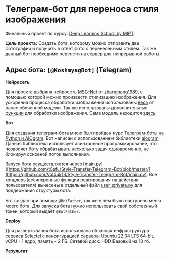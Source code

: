 # Телеграм-бот для переноса стиля изображения


Финальный проект по курсу: [Deep Learning School by MIPT](https://en.dlschool.org/).


**Цель проекта:** Создать бота, которому можно отправить две фотографии и получить в ответ фото с перенесенным стилем. Так же данный бот необходимо перенсти на сервер для непрерывной работы.

Адрес бота: `[@KoshmyagBot]` (Telegram)
----------

**Нейросеть**

Для проекта выбрана нейросеть [MSG-Net](https://github.com/zhanghang1989/PyTorch-Multi-Style-Transfer) от [zhanghang1989](https://github.com/zhanghang1989), с помощью которой можно произвести стилизацию изображения. Для ускорения процесса обработки изображения использованы [веса](https://github.com/Vol4uk13/Style-Transfer-Telegram-Bot/style.model)
 от ранее обученной модели. Так же использованы дополнительные [функции](https://github.com/Vol4uk13/Style-Transfer-Telegram-Bot/functions.py) для обработки изображения. Сама модель находится [здесь](https://github.com/Vol4uk13/Style-Transfer-Telegram-Bot/model.py) 


**Бот**

Для создания телеграм-бота мною был пройден курс [Телеграм-боты на Python и AIOgram](https://stepik.org/course/120924). Бот написан с использованием библиотеки [aiogram](https://docs.aiogram.dev/en/latest/index.html). Данная библиотека использует асинхронное программирование, что позволяет боту обрабатывать несколько задач одновременно, не блокируя основной поток выполнения.

Запуск бота осуществляется через [main.py]([https://github.com/t0efL/Style-Transfer-Telegram-Bot/blob/master/](https://github.com/Vol4uk13/Style-Transfer-Telegram-Bot/main.py). Все хэндлеры(ассинхронные функции реагирования на действия пользователя) вынесены в отдельный файл [user_private.py](https://github.com/Vol4uk13/Style-Transfer-Telegram-Bot/blob/main/handlers/user_private.py) для поддержания структуры бота.

Бот создан при помощи `@BotFather`, так же в нём было настроено меню моего бота. Для запуска бота нужно использовать свой собственный токен, который выдаёт `@BotFather`.

**Deploy**

Для развертывания бота использована облачная инфраструктура сервиса Selectel с конфигурацией сервера: Ubuntu 22.04 LTS 64-bit, vCPU - 1 ядро, память - 2 ГБ. Сетевой диск: HDD Базовый на 10 гб.

**Результат**




